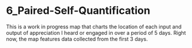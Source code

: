 # 6_Paired-Self-Quantification
This is a work in progress map that charts the location of each input and output of appreciation I heard or engaged in over a period of 5 days. Right now, the map features data collected from the first 3 days.
